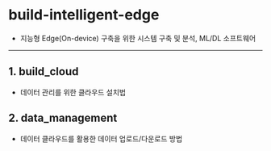 # build-intelligent-edge
- 지능형 Edge(On-device) 구축을 위한 시스템 구축 및 분석, ML/DL 소프트웨어
----

## 1. build_cloud
- 데이터 관리를 위한 클라우드 설치법

## 2. data_management
- 데이터 클라우드를 활용한 데이터 업로드/다운로드 방법


   